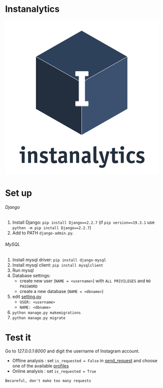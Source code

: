 # Instanalytics
![GitHub Logo](analytics/static/img/logo.png)

# Set up
###### Django
1. Install Django: `pip install Django==2.2.7` (if `pip version==19.3.1` use `python -m pip install Django==2.2.7`)
2. Add to PATH `django-admin.py`.
###### MySQL
1. Install mysql driver: `pip install django-mysql`
2. Install mysql client: `pip install mysqlclient`
3. Run mysql
4. Database settings: 
    * create new user (`NAME = <username>`) with `ALL PRIVILEGES` and `NO PASSWORD`
    * create a new database (`NAME = <dbname>`)
5. edit [setting.py](instanalytics/settings.py)
    * `USER: <username>`
    * `NAME: <dbname>`
6. `python manage.py makemigrations`
7. `python manage.py migrate`
# Test it

Go to *127.0.0.1:8000* and digit the username of Instagram account.
- Offline analysis  : set `is_requested = False` in [send_request](./analytics/app/src/request_handler/send_requests.py) and choose one of the available [profiles](analytics/profiles)
- Online analysis   : set `is_requested = True`


```
Becareful, don't make too many requests
```
